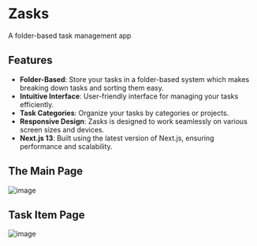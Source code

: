 # Zasks

A folder-based task management app

## Features

- **Folder-Based**: Store your tasks in a folder-based system which makes breaking down tasks and sorting them easy.
- **Intuitive Interface**: User-friendly interface for managing your tasks efficiently.
- **Task Categories**: Organize your tasks by categories or projects.
- **Responsive Design**: Zasks is designed to work seamlessly on various screen sizes and devices.
- **Next.js 13**: Built using the latest version of Next.js, ensuring performance and scalability.

## The Main Page
![image](https://github.com/hwingu/Zasks/assets/71299818/99fd4149-831e-4c34-a0df-111e5e1d5eae)

## Task Item Page
![image](https://github.com/hwingu/Zasks/assets/71299818/faba7b59-7be7-4542-875b-42ba8cef0469)



